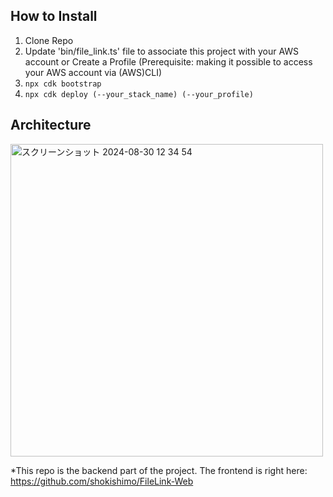 ## How to Install
1. Clone Repo
2. Update 'bin/file_link.ts' file to associate this project with your AWS account or Create a Profile (Prerequisite: making it possible to access your AWS account via (AWS)CLI)
3. ```npx cdk bootstrap```
4. ```npx cdk deploy (--your_stack_name) (--your_profile)```

## Architecture
<img width="500" alt="スクリーンショット 2024-08-30 12 34 54" src="https://github.com/user-attachments/assets/99d44e34-00f4-47bc-b147-d056a2828895">

*This repo is the backend part of the project. The frontend is right here: https://github.com/shokishimo/FileLink-Web
